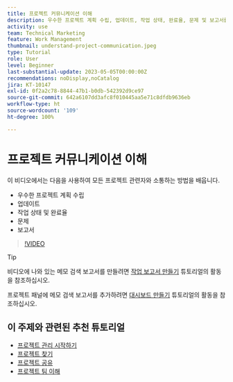 ```yaml
---
title: 프로젝트 커뮤니케이션 이해
description: 우수한 프로젝트 계획 수립, 업데이트, 작업 상태, 완료율, 문제 및 보고서를 사용하여 프로젝트 작업에 대해 소통하는 방법을 알아봅니다.
activity: use
team: Technical Marketing
feature: Work Management
thumbnail: understand-project-communication.jpeg
type: Tutorial
role: User
level: Beginner
last-substantial-update: 2023-05-05T00:00:00Z
recommendations: noDisplay,noCatalog
jira: KT-10147
exl-id: 0f2a2c78-8844-47b1-b0db-542392d9ce97
source-git-commit: 642a6107dd3afc8f010445aa5e71c8dfdb9636eb
workflow-type: ht
source-wordcount: '109'
ht-degree: 100%

---
```


# 프로젝트 커뮤니케이션 이해

이 비디오에서는 다음을 사용하여 모든 프로젝트 관련자와 소통하는 방법을 배웁니다.

* 우수한 프로젝트 계획 수립
* 업데이트
* 작업 상태 및 완료율
* 문제
* 보고서

>[!VIDEO](https://video.tv.adobe.com/v/3419150/?quality=12&learn=on)

>[!TIP]
>
>비디오에 나와 있는 메모 검색 보고서를 만들려면 [작업 보고서 만들기](https://experienceleague.adobe.com/docs/workfront-learn/tutorials-workfront/reporting/basic-reporting/create-a-task-report.html?lang=ko-KR) 튜토리얼의 활동을 참조하십시오.
>
>프로젝트 패널에 메모 검색 보고서를 추가하려면 [대시보드 만들기](https://experienceleague.adobe.com/docs/workfront-learn/tutorials-workfront/reporting/basic-reporting/create-dashboards.html?lang=ko-KR) 튜토리얼의 활동을 참조하십시오.

## 이 주제와 관련된 추천 튜토리얼

* [프로젝트 관리 시작하기](/help/manage-work/projects/getting-started-manage-a-project.md)
* [프로젝트 찾기](/help/manage-work/projects/find-projects.md)
* [프로젝트 공유](/help/manage-work/projects/share-a-project.md)
* [프로젝트 팀 이해](/help/manage-work/projects/understand-the-project-team.md)

